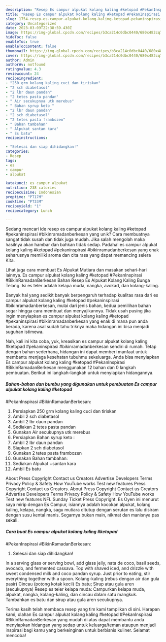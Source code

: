 ```yaml
---
description: "Resep Es campur alpukat kolang kaling #ketopad #PekanInspirasi #BikinRamadanBerkesan yang Enak"
title: "Resep Es campur alpukat kolang kaling #ketopad #PekanInspirasi #BikinRamadanBerkesan yang Enak"
slug: 1754-resep-es-campur-alpukat-kolang-kaling-ketopad-pekaninspirasi-bikinramadanberkesan-yang-enak
category: Uncategorized
date: 2023-03-09T22:38:59.430Z
image: https://img-global.cpcdn.com/recipes/b3ca214c0dbc0440/680x482cq70/es-campur-alpukat-kolang-kaling-ketopad-pekaninspirasi-bikinramadanberkesan-foto-resep-utama.jpg
hideToc: false
enableToc: true
enableTocContent: false
thumbnail: https://img-global.cpcdn.com/recipes/b3ca214c0dbc0440/680x482cq70/es-campur-alpukat-kolang-kaling-ketopad-pekaninspirasi-bikinramadanberkesan-foto-resep-utama.jpg
cover: https://img-global.cpcdn.com/recipes/b3ca214c0dbc0440/680x482cq70/es-campur-alpukat-kolang-kaling-ketopad-pekaninspirasi-bikinramadanberkesan-foto-resep-utama.jpg
author: Admin
authorAv: notfound
ratingvalue: 4.3
reviewcount: 24
recipeingredient:
- "250 grm kolang kaling cuci dan tiriskan"
- "2 sch diabetasol"
- "2 lbr daun pandan"
- "2 tetes pasta pandan"
- " Air secukupnya utk merebus"
- " Bahan syrup keto "
- "2 lbr daun pandan"
- "2 sch diabetasol"
- "2 tetes pasta frambozen"
- " Bahan tambahan"
- " Alpukat santan kara"
- " Es batu"
recipeinstructions:

- "Selesai dan siap dihidangkan!"
categories:
- Resep
tags:
- es
- campur
- alpukat

katakunci: es campur alpukat 
nutrition: 238 calories
recipecuisine: Indonesian
preptime: "PT17M"
cooktime: "PT33M"
recipeyield: "1"
recipecategory: Lunch

---
```





Sedang mencari ide resep es campur alpukat kolang kaling #ketopad
#pekaninspirasi
#bikinramadanberkesan yang unik? Cara membuatnya sangat tidak susah dan tidak juga mudah. Jika salah mengolah maka hasilnya akan hambar dan bahkan tidak sedap. Padahal es campur alpukat kolang kaling #ketopad
#pekaninspirasi
#bikinramadanberkesan yang enak seharusnya memiliki aroma dan cita rasa yang dapat memancing selera Kita.





Lihat juga cara membuat Es Alpukat Mutiara dan masakan sehari-hari lainnya. Es campur alpukat kolang kaling #ketopad #PekanInspirasi #BikinRamadanBerkesan Bahan Resep Es Alpukat Kolang Kaling Bunga Telang. Isi es teler adalah kelapa muda, nangka, avokad, dan kolang-kaling.

Banyak hal yang sedikit banyak berpengaruh terhadap kualitas rasa dari es campur alpukat kolang kaling #ketopad
#pekaninspirasi
#bikinramadanberkesan, mulai dari jenis bahan, kedua pemilihan bahan segar hingga cara membuat dan menyajikannya. Tidak usah pusing jika ingin menyiapkan es campur alpukat kolang kaling #ketopad
#pekaninspirasi
#bikinramadanberkesan yang enak di mana pun anda berada, karena asal sudah tahu triknya maka hidangan ini bisa menjadi suguhan istimewa.






Nah, kali ini kita coba, yuk, kreasikan es campur alpukat kolang kaling #ketopad
#pekaninspirasi
#bikinramadanberkesan sendiri di rumah. Tetap dengan bahan sederhana, hidangan ini dapat memberi manfaat untuk membantu menjaga kesehatan tubuhmu sekeluarga. Anda bisa menyiapkan Es campur alpukat kolang kaling #ketopad
#PekanInspirasi
#BikinRamadanBerkesan menggunakan 12 bahan dan 0 langkah pembuatan. Berikut ini langkah-langkah untuk menyiapkan hidangannya.

<!--inarticleads1-->

##### Bahan-bahan dan bumbu yang digunakan untuk pembuatan Es campur alpukat kolang kaling #ketopad
#PekanInspirasi
#BikinRamadanBerkesan:

1. Persiapkan 250 grm kolang kaling cuci dan tiriskan
1. Ambil 2 sch diabetasol
1. Ambil 2 lbr daun pandan
1. Sediakan 2 tetes pasta pandan
1. Gunakan  Air secukupnya utk merebus
1. Persiapkan  Bahan syrup keto :
1. Ambil 2 lbr daun pandan
1. Siapkan 2 sch diabetasol
1. Gunakan 2 tetes pasta frambozen
1. Gunakan  Bahan tambahan:
1. Sediakan  Alpukat +santan kara
1. Ambil  Es batu


About Press Copyright Contact us Creators Advertise Developers Terms Privacy Policy &amp; Safety How YouTube works Test new features Press Copyright Contact us Creators. About Press Copyright Contact us Creators Advertise Developers Terms Privacy Policy &amp; Safety How YouTube works Test new features NFL Sunday Ticket Press Copyright. Es Oyen ini menurut saya mirip dengan Es Campur, isiannya adalah kocokan alpukat, kolang kaling, kelapa, nangka, sagu mutiara ditutup dengan serutan es lalu disiram dengan susu kental manis. Segarnya bukan main, nikmat dan manisnya pas sekali. 

<!--inarticleads2-->

##### Cara buat Es campur alpukat kolang kaling #ketopad
#PekanInspirasi
#BikinRamadanBerkesan:


1. Selesai dan siap dihidangkan!

In a serving glass or serving bowl, add glass jelly, nata de coco, basil seeds, avocado, and fermented cassava. Top with shaved iced, and drizzle with sweet condensed milk and coco pandan syrup. Just prior to eating, stir everything together with a spoon. Kolang-kaling (rebus dengan air dan gula pasir) Cincau (potong kotak kecil) Es batu; Sirup atau gula aren (secukupnya) Resep es teler kelapa muda: Campurkan kelapa muda, alpukat, nangka, kolang-kaling, dan cincau dalam satu mangkuk. Tambahkan es batu dan sirup atau gula aren secukupnya. 

Terima kasih telah membaca resep yang tim kami tampilkan di sini. Harapan kami, olahan Es campur alpukat kolang kaling #ketopad
#PekanInspirasi
#BikinRamadanBerkesan yang mudah di atas dapat membantu anda menyiapkan hidangan yang sedap untuk keluarga/teman ataupun menjadi inspirasi bagi kamu yang berkeinginan untuk berbisnis kuliner. Selamat mencoba!
